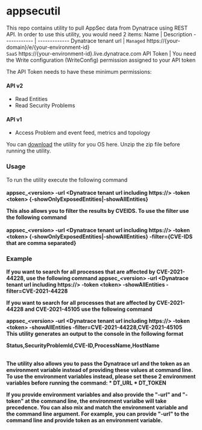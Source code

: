 # appsecutil
This repo contains utility to pull AppSec data from Dynatrace using REST API.
In order to use this utility, you would need 2 items:
Name | Description
------------ | -------------
Dynatrace tenant url | `Managed` https://{your-domain}/e/{your-environment-id}  <br/>`SaaS` https://{your-environment-id}.live.dynatrace.com
API Token | You need the Write configuration (WriteConfig) permission assigned to your API token  

The API Token needs to have these minimum permissions:
#### API v2
* Read Entities
* Read Security Problems

#### API v1
* Access Problem and event feed, metrics and topology

You can [download](https://github.com/Dynatrace-Asad-Ali/appsecutil/releases/latest) the utility for you OS here. Unzip the zip file before running the utility.

### Usage
To run the utility execute the following command<br /></br >
<b>appsec_\<version\> -url <Dynatrace tenant url including https://> -token \<token\> {-showOnlyExposedEntities|-showAllEntities}
<br />

This also allows you to filter the results by CVEIDS. To use the filter use the following command<br /></br>
<b>appsec_\<version\> -url <Dynatrace tenant url including https://> -token \<token\> {-showOnlyExposedEntities|-showAllEntities} -filter={CVE-IDS that are comma separated}
<br />

### Example
If you want to search for all processes that are affected by CVE-2021-44228, use the following command
<b>appsec_\<version\> -url <Dynatrace tenant url including https://> -token \<token\> -showAllEntities -filter=CVE-2021-44228
<br />

If you want to search for all processes that are affected by CVE-2021-44228 and CVE-2021-45105 use the following command

<b>appsec_\<version\> -url <Dynatrace tenant url including https://> -token \<token\> -showAllEntities -filter=CVE-2021-44228,CVE-2021-45105
<br />
This utility generates an output to the console in the following format

Status,SecurityProblemId,CVE-ID,ProcessName,HostName


<br />
The utility also allows you to pass the Dynatrace url and the token as an environment variable instead of providing these values at command line. To use the environment variables instead, please set these 2 environment variables before running the command:
* DT_URL
* DT_TOKEN

If you provide environment variables and also provide the "-url" and "-token" at the command line, the environment varialbe will take precedence. You can also mix and match the environment variable and the command line argument. For example, you can provide "-url" to the command line and provide token as an environment variable.
